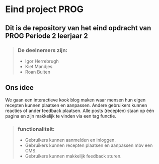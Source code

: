 # Eind project PROG

## Dit is de repository van het eind opdracht van PROG Periode 2 leerjaar 2

>### De deelnemers zijn: 
>
> - Igor Herrebrugh
> - Kiet Mandjes
> - Roan Bulten    


## Ons idee 
We gaan een interactieve kook blog maken waar mensen hun eigen recepten kunnen plaatsen en aanpassen. 
Andere gebruikers kunnen reacties of ander feedback plaatsen. Alle posts (recepten) staan op één pagina en zijn makkelijk te vinden via een tag functie.

>### functionaliteit:
> 
> - Gebruikers kunnen aanmelden en inloggen. 
> - Gebruikers kunnen recepten plaatsen en aanpassen mbv een CMS. 
> - Gebruikers kunnen makkelijk feedback sturen. 
